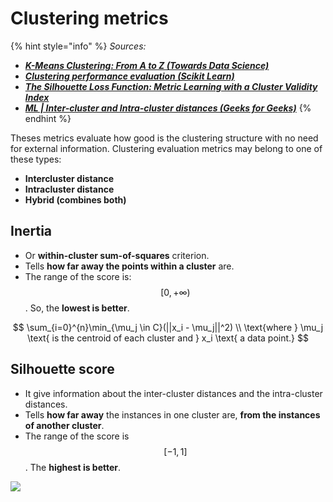 # Clustering metrics

{% hint style="info" %}
_Sources:_

* __[_K-Means Clustering: From A to Z (Towards Data Science)_](https://towardsdatascience.com/k-means-clustering-from-a-to-z-f6242a314e9a)__
* __[_Clustering performance evaluation (Scikit Learn)_](https://scikit-learn.org/stable/modules/clustering.html#clustering-performance-evaluation)__
* __[_The Silhouette Loss Function: Metric Learning with a Cluster Validity Index_](https://platform.ai/blog/page/11/the-silhouette-loss-function-metric-learning-with-a-cluster-validity-index/)__
* __[_ML | Inter-cluster and Intra-cluster distances (Geeks for Geeks)_](https://www.geeksforgeeks.org/ml-intercluster-and-intracluster-distance/)__
{% endhint %}

Theses metrics evaluate how good is the clustering structure with no need for external information. Clustering evaluation metrics may belong to one of these types:

* **Intercluster distance**
* **Intracluster distance**
* **Hybrid (combines both)**

## Inertia

* Or **within-cluster sum-of-squares** criterion.
* Tells **how far away the points within a cluster** are.&#x20;
* The range of the score is: $$[0, +\infty )$$. So, the **lowest is better**.

$$
\sum_{i=0}^{n}\min_{\mu_j \in C}(||x_i - \mu_j||^2) \\ \text{where } \mu_j  \text{ is the centroid of each cluster and } x_i \text{ a data point.}
$$

## Silhouette score

* It give information about the inter-cluster distances and the intra-cluster distances.
* Tells **how far away** the instances in one cluster are, **from the instances of another cluster**.&#x20;
* The range of the score is $$[ -1, 1]$$. The **highest is better**.

![](../../../../.gitbook/assets/silhouette\_formula-1.png)





